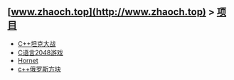 ## [www.zhaoch.top](http://www.zhaoch.top) > [项目](http://www.zhaoch.top/项目)
+ [C++坦克大战](C++坦克大战)
+ [C语言2048游戏](C语言2048游戏)
+ [Hornet](Hornet)
+ [c++俄罗斯方块](c++俄罗斯方块)
